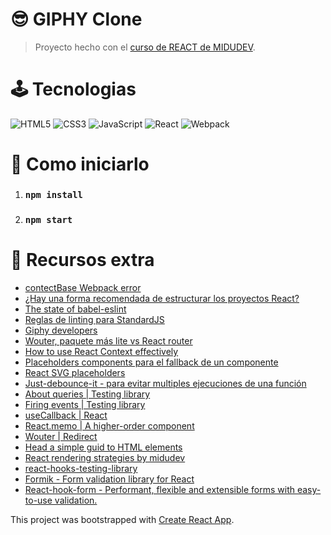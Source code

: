 # 😎&nbsp;GIPHY Clone

> Proyecto hecho con el [curso de REACT de MIDUDEV](https://www.youtube.com/watch?v=T_j60n1zgu0&list=PLV8x_i1fqBw0B008sQn79YxCjkHJU84pC). 

# 🕹&nbsp;Tecnologias

![HTML5](https://img.shields.io/badge/HTML5-E34F26?style=for-the-badge&logo=html5&logoColor=white)
![CSS3](https://img.shields.io/badge/CSS3-1572B6?style=for-the-badge&logo=css3&logoColor=white)
![JavaScript](https://img.shields.io/badge/JavaScript-323330?style=for-the-badge&logo=javascript&logoColor=F7DF1E)
![React](https://img.shields.io/badge/React-20232A?style=for-the-badge&logo=react&logoColor=61DAFB)
![Webpack](https://img.shields.io/badge/WebPack-8DD6F9?style=for-the-badge&logo=webpack&logoColor=blue)

# 🎲&nbsp;Como iniciarlo

1. ### `npm install`
2. ### `npm start`

# 💎&nbsp;Recursos extra
- [contectBase Webpack error](https://gist.github.com/johnrichardrinehart/c8ec6ab1e60f39fc3b8dc738db649ec0#gistcomment-3671457)
- [¿Hay una forma recomendada de estructurar los proyectos React?](https://es.reactjs.org/docs/faq-structure.html)
- [The state of babel-eslint](https://babeljs.io/blog/2020/07/13/the-state-of-babel-eslint)
- [Reglas de linting para StandardJS](https://standardjs.com/rules.html)
- [Giphy developers](https://developers.giphy.com/docs/sdk)
- [Wouter, paquete más lite vs React router](https://github.com/molefrog/wouter)
- [How to use React Context effectively](https://kentcdodds.com/blog/how-to-use-react-context-effectively)
- [Placeholders components para el fallback de un componente](https://skeletonreact.com/)
- [React SVG placeholders](https://www.google.com/search?q=react+sgv+placeholders&oq=react+sgv+placeholders&aqs=chrome..69i57.6024j0j1&sourceid=chrome&ie=UTF-8)
- [Just-debounce-it - para evitar multiples ejecuciones de una función](https://github.com/angus-c/just#just-debounce-it)
- [About queries | Testing library](https://testing-library.com/docs/queries/about)
- [Firing events | Testing library](https://testing-library.com/docs/dom-testing-library/api-events)
- [useCallback | React](https://reactjs.org/docs/hooks-reference.html#usecallback)
- [React.memo  | A higher-order component](https://reactjs.org/docs/react-api.html#reactmemo)
- [Wouter | Redirect ](https://github.com/molefrog/wouter#redirect-topath-)
- [Head a simple guid to HTML <head> elements](https://htmlhead.dev/)
- [React rendering strategies by midudev](https://slides.com/midudev/react-rendering-strategies)
- [react-hooks-testing-library](https://github.com/testing-library/react-hooks-testing-library)
- [Formik - Form validation library for React](https://formik.org/)
- [React-hook-form - Performant, flexible and extensible forms with easy-to-use validation. ](https://react-hook-form.com/)

This project was bootstrapped with [Create React App](https://github.com/facebook/create-react-app).
